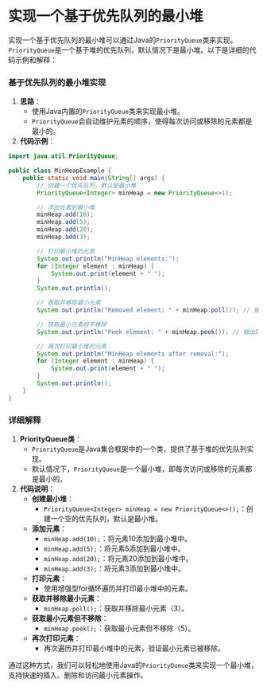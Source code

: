 # 实现一个基于优先队列的最小堆

实现一个基于优先队列的最小堆可以通过Java的`PriorityQueue`类来实现。`PriorityQueue`是一个基于堆的优先队列，默认情况下是最小堆。以下是详细的代码示例和解释：

### 基于优先队列的最小堆实现

1. **思路**：
    - 使用Java内置的`PriorityQueue`类来实现最小堆。
    - `PriorityQueue`会自动维护元素的顺序，使得每次访问或移除的元素都是最小的。
2. **代码示例**：

```java
import java.util.PriorityQueue;  

public class MinHeapExample {  
    public static void main(String[] args) {  
        // 创建一个优先队列，默认是最小堆  
        PriorityQueue<Integer> minHeap = new PriorityQueue<>();  

        // 添加元素到最小堆  
        minHeap.add(10);  
        minHeap.add(5);  
        minHeap.add(20);  
        minHeap.add(3);  

        // 打印最小堆的元素  
        System.out.println("MinHeap elements:");  
        for (Integer element : minHeap) {  
            System.out.print(element + " ");  
        }  
        System.out.println();  

        // 获取并移除最小元素  
        System.out.println("Removed element: " + minHeap.poll()); // 输出3  

        // 获取最小元素但不移除  
        System.out.println("Peek element: " + minHeap.peek()); // 输出5  

        // 再次打印最小堆的元素  
        System.out.println("MinHeap elements after removal:");  
        for (Integer element : minHeap) {  
            System.out.print(element + " ");  
        }  
        System.out.println();  
    }  
}
```

### 详细解释

1. **PriorityQueue类**：
    - `PriorityQueue`是Java集合框架中的一个类，提供了基于堆的优先队列实现。
    - 默认情况下，`PriorityQueue`是一个最小堆，即每次访问或移除的元素都是最小的。
2. **代码说明**：
    - **创建最小堆**：
        - `PriorityQueue<Integer> minHeap = new PriorityQueue<>();`：创建一个空的优先队列，默认是最小堆。
    - **添加元素**：
        - `minHeap.add(10);`：将元素10添加到最小堆中。
        - `minHeap.add(5);`：将元素5添加到最小堆中。
        - `minHeap.add(20);`：将元素20添加到最小堆中。
        - `minHeap.add(3);`：将元素3添加到最小堆中。
    - **打印元素**：
        - 使用增强型for循环遍历并打印最小堆中的元素。
    - **获取并移除最小元素**：
        - `minHeap.poll();`：获取并移除最小元素（3）。
    - **获取最小元素但不移除**：
        - `minHeap.peek();`：获取最小元素但不移除（5）。
    - **再次打印元素**：
        - 再次遍历并打印最小堆中的元素，验证最小元素已被移除。

通过这种方式，我们可以轻松地使用Java的`PriorityQueue`类来实现一个最小堆，支持快速的插入、删除和访问最小元素操作。
